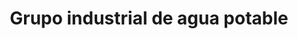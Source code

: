 ---
title: "Grupo industrial de agua potable"
url: /toluca/grupo-industrial-de-agua-potable/
shop: agua
---